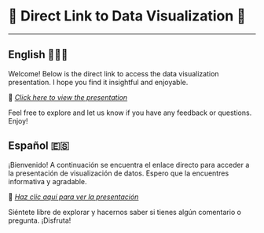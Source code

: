 # 🔗 Direct Link to Data Visualization 🔗
---
## English 🏴󠁧󠁢󠁥󠁮󠁧󠁿🇺🇸

Welcome! Below is the direct link to access the data visualization presentation. I hope you find it insightful and enjoyable.

🔗 *[Click here to view the presentation](https://public.tableau.com/views/Resumenejecutivo_17133070144490/Resumenejecutivo?:language=es-ES&:sid=&:display_count=n&:origin=viz_share_link)*

Feel free to explore and let us know if you have any feedback or questions. Enjoy!

## Español 🇪🇸

¡Bienvenido! A continuación se encuentra el enlace directo para acceder a la presentación de visualización de datos. Espero que la encuentres informativa y agradable.

🔗 *[Haz clic aquí para ver la presentación](https://public.tableau.com/views/Resumenejecutivo_17133070144490/Resumenejecutivo?:language=es-ES&:sid=&:display_count=n&:origin=viz_share_link)*

Siéntete libre de explorar y hacernos saber si tienes algún comentario o pregunta. ¡Disfruta!
